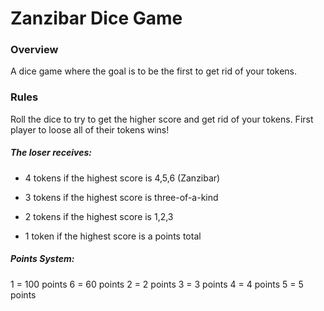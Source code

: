 # Zanzibar Dice Game

### Overview

A dice game where the goal is to be the first to get rid of your tokens.

### Rules

Roll the dice to try to get the higher score and get rid of your tokens.
First player to loose all of their tokens wins!

##### The loser receives:

- 4 tokens if the highest score is 4,5,6 (Zanzibar)

- 3 tokens if the highest score is three-of-a-kind

- 2 tokens if the highest score is 1,2,3

- 1 token if the highest score is a points total

##### Points System:
1 = 100 points
6 = 60 points
2 = 2 points
3 = 3 points
4 = 4 points
5 = 5 points
